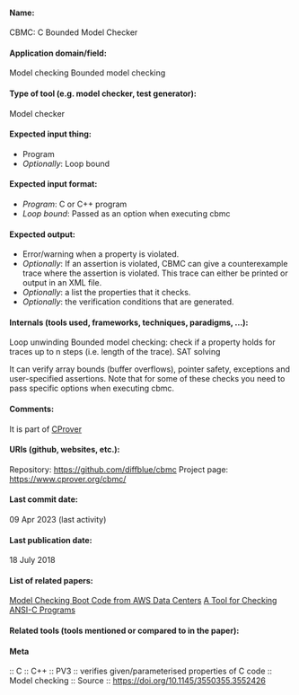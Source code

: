 #### Name:
CBMC: C Bounded Model Checker

#### Application domain/field:
Model checking
Bounded model checking

#### Type of tool (e.g. model checker, test generator):
Model checker

#### Expected input thing:
- Program
- *Optionally*: Loop bound

#### Expected input format:
- *Program*: C or C++ program
- *Loop bound*: Passed as an option when executing cbmc

#### Expected output:
- Error/warning when a property is violated.
- *Optionally*: If an assertion is violated, CBMC can give a counterexample trace where the assertion is violated. This trace can either be printed or output in an XML file.
- *Optionally*: a list the properties that it checks.
- *Optionally*: the verification conditions that are generated.

#### Internals (tools used, frameworks, techniques, paradigms, ...):
Loop unwinding
Bounded model checking: check if a property holds for traces up to n steps (i.e. length of the trace). 
SAT solving

It can verify array bounds (buffer overflows), pointer safety, exceptions and user-specified assertions. Note that for some of these checks you need to pass specific options when executing cbmc.

#### Comments:
It is part of [CProver](../Frameworks/CProver.md)

#### URIs (github, websites, etc.):
Repository: https://github.com/diffblue/cbmc
Project page: https://www.cprover.org/cbmc/

#### Last commit date:
09 Apr 2023 (last activity)

#### Last publication date:
18 July 2018

#### List of related papers:
[Model Checking Boot Code from AWS Data Centers](https://doi.org/10.1007/978-3-319-96142-2_28)
[A Tool for Checking ANSI-C Programs](https://doi.org/10.1007/978-3-540-24730-2_15)

#### Related tools (tools mentioned or compared to in the paper):

#### Meta
:: C
:: C++
:: PV3           :: verifies given/parameterised properties of C code
:: Model checking
:: Source :: https://doi.org/10.1145/3550355.3552426
